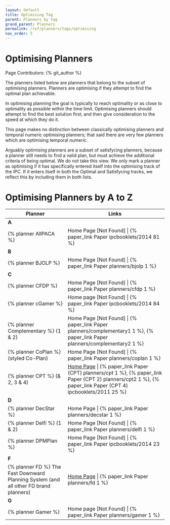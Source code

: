 ```yaml
---
layout: default
title: Optimising Tag
parent: Planners by tag
grand_parent: Planners
permalink: /ref/planners/tags/optimising
nav_order: 5
---
```

# Optimising Planners

Page Contributors: {% git_author %}

The planners listed below are planners that belong to the subset of optimising planners. Planners are optimising if they attempt to find the optimal plan achievable.

In optimising planning the goal is typically to reach optimality or as close to optimality as possible within the time limit. Optimising planners should attempt to find the best solution first, and then give consideration to the speed at which they do it.

This page makes no distinction between classically optimising planners and temporal numeric optimising planners; that said there are very few planners which are optimising temporal numeric.

Arguably optimising planners are a subset of satisfycing planners, because a planner still needs to find a valid plan, but must achieve the additional criteria of being optimal. We do not take this view. We only mark a planner as optimising if it has specifically entered itself into the optimising track of the IPC. If it enters itself in both the Optimal and Satisfycing tracks, we reflect this by including them in both lists.

# Optimising Planners by A to Z

| Planner | Links |
|---------|-------|
| **A**   |       |      
| {% planner AllPACA %} | Home Page [Not Found] \| {% paper_link Paper ipcbooklets/2014 81 %} |
| **B**   |       |
| {% planner BJOLP %} | Home Page [Not Found] \| {% paper_link Paper planners/bjolp 1 %} |
| **C**   |       |
| {% planner CFDP %} | Home Page [Not Found] \| {% paper_link Paper planners/cfdp 1 %} |
| {% planner cGamer %} | Home page [Not Found] \| {% paper_link Paper ipcbooklets/2014 84 %} |
| {% planner Complementary %} (1 & 2) | Home Page [Not Found] \| {% paper_link Paper planners/complementary1 1 %}, {% paper_link Paper planners/complementary2 1 %} |
| {% planner CoPlan %} (styled Co-Plan) | Home Page [Not Found] \| {% paper_link Paper planners/coplan 1 %} |
| {% planner CPT %} (& 2, 3 & 4) | [Home Page](http://v.vidal.free.fr/onera/#cpt) \| {% paper_link Paper (CPT) planners/cpt 1 %}, {% paper_link Paper (CPT 2) planners/cpt2 1 %}, {% paper_link Paper (CPT 4) ipcbooklets/2011 25 %} |
| **D**   |       |
| {% planner DecStar %} | Home Page \| {% paper_link Paper planners/decstar 1 %} |
| {% planner Delfi %} (1 & 2) | Home Page [Not Found] \| {% paper_link Paper planners/delfi 1 %} |
| {% planner DPMPlan %} | Home Page [Not Found] \| {% paper_link Paper ipcbooklets/2014 23 %} |
| **F**   |       |
| {% planner FD %} The Fast Downward Planning System (and all other FD brand planners) | [Home Page](http://www.fast-downward.org/) \| {% paper_link Paper planners/fd 1 %} |
| **G**   |       |
| {% planner Gamer %} | Home page [Not Found] \| {% paper_link Paper planners/gamer 1 %} |